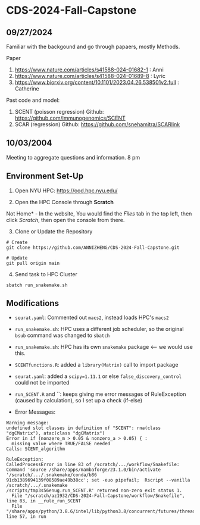 # CDS-2024-Fall-Capstone


## 09/27/2024
Familiar with the backgound and go through papaers, mostly Methods.

Paper
1. https://www.nature.com/articles/s41588-024-01682-1 : Anni
2. https://www.nature.com/articles/s41588-024-01689-8 : Lyric
3. https://www.biorxiv.org/content/10.1101/2023.04.26.538501v2.full : Catherine

Past code and model:
1. SCENT (poisson regression) Github: https://github.com/immunogenomics/SCENT
2. SCAR (regression) Github: https://github.com/snehamitra/SCARlink

##  10/03/2004
Meeting to aggregate questions and information. 8 pm 

## Environment Set-Up
1. Open NYU HPC: https://ood.hpc.nyu.edu/

2. Open the HPC Console through **Scratch** 

Not Home* - In the website, You would find the *Files* tab in the top left, then click *Scratch*, then open the console from there.

3. Clone or Update the Repository

```
# Create
git clone https://github.com/ANNIZHENG/CDS-2024-Fall-Capstone.git

# Update
git pull origin main
```

4. Send task to HPC Cluster
```
sbatch run_snakemake.sh
```

## Modifications

- `seurat.yaml`: Commented out `macs2`, instead loads HPC's `macs2`

- `run_snakemake.sh`: HPC uses a different job scheduler, so the original `bsub` command was changed to `sbatch`

- `run_snakemake.sh`: HPC has its own `snakemake` package <-- we would use this. 

- `SCENTfunctions.R`: added a `library(Matrix)` call to import package

- `seurat.yaml`: added a `scipy=1.11.1` or else `false_discovery_control` could not be imported

- `run_SCENT.R` and ``: keeps giving me error messages of RuleException (caused by calculation), so I set up a check (if-else)

- Error Messages:

```
Warning message:
undefined slot classes in definition of "SCENT": rna(class "dgCMatrix"), atac(class "dgCMatrix") 
Error in if (nonzero_m > 0.05 & nonzero_a > 0.05) { : 
  missing value where TRUE/FALSE needed
Calls: SCENT_algorithm

RuleException:
CalledProcessError in line 83 of /scratch/.../workflow/Snakefile:
Command 'source /share/apps/mambaforge/23.1.0/bin/activate '/scratch/.../.snakemake/conda/b86
91cb1389694139f08589ae49b38cc'; set -euo pipefail;  Rscript --vanilla /scratch/.../.snakemake
/scripts/tmp3s56enug.run_SCENT.R' returned non-zero exit status 1.
  File "/scratch/az1932/CDS-2024-Fall-Capstone/workflow/Snakefile", line 83, in __rule_run_SCENT
  File "/share/apps/python/3.8.6/intel/lib/python3.8/concurrent/futures/thread.py", line 57, in run
```